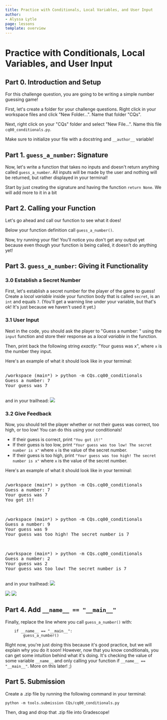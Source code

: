 ```yaml
---
title: Practice with Conditionals, Local Variables, and User Input
author:
- Alyssa Lytle
page: lessons
template: overview
---
```


# Practice with Conditionals, Local Variables, and User Input

## Part 0. Introduction and Setup

For this challenge question, you are going to be writing a simple number guessing game!

First, let's create a folder for your challenge questions. Right click in your workspace files and click "New Folder...". Name that folder "CQs".

Next, right click on your "CQs" folder and select "New File...". Name this file `cq00_conditionals.py`.

Make sure to initialize your file with a docstring and `__author__` variable!

## Part 1. `guess_a_number`: Signature

Now, let's write a function that takes no inputs and doesn't return anything called `guess_a_number`. All inputs will be made by the user and nothing will be returned, but rather displayed in your terminal! 

Start by just creating the signature and having the function `return None`. We will add more to it in a bit

## Part 2. Calling your Function

Let's go ahead and call our function to see what it does!

Below your function definition call `guess_a_number()`. 

Now, try running your file! You'll notice you don't get any output yet because even though your function is being called, it doesn't do anything yet!

## Part 3. `guess_a_number`: Giving it Functionality

###  3.0 Establish a Secret Number

First, let's establish a secret number for the player of the game to guess! 
Create a *local variable* inside your function body that is called `secret`, is an `int` and equals `7`. (You'll get a warning line under your variable, but that's ok! It's just because we haven't used it yet.)


### 3.1 User Input

Next in the code, you should ask the player to "Guess a number: " using the `input` function and store their response as a *local variable* in the function. 

Then, print back the following string *exactly*: "Your guess was x", where `x` is the number they input.

Here's an example of what it should look like in your terminal:

<pre>
<div class="terminal">
/workspace (main*) > python -m CQs.cq00_conditionals
Guess a number: 7
Your guess was 7
</div>
</pre>

and in your trailhead:
<img class="img-fluid" src="/static/cqs/cq02/guess_trailhead.png">

### 3.2 Give Feedback

Now, you should tell the player whether or not their guess was correct, too high, or too low! You can do this using your conditionals!

* If their guess is correct, print `"You got it!"`
* If their guess is too low, print `"Your guess was too low! The secret number is x"` where `x` is the value of the secret number.
* If their guess is too high, print `"Your guess was too high! The secret number is x"` where `x` is the value of the secret number.

Here's an example of what it should look like in your terminal:

<pre>
<div class="terminal">
/workspace (main*) > python -m CQs.cq00_conditionals
Guess a number: 7
Your guess was 7
You got it!
</div>
</pre>

<pre>
<div class="terminal">
/workspace (main*) > python -m CQs.cq00_conditionals
Guess a number: 9
Your guess was 9
Your guess was too high! The secret number is 7
</div>
</pre>


<pre>
<div class="terminal">
/workspace (main*) > python -m CQs.cq00_conditionals
Guess a number: 2
Your guess was 2
Your guess was too low! The secret number is 7
</div>
</pre>


and in your trailhead:
<img class="img-fluid" src="/static/cqs/cq02/correct_guess.png">

<img class="img-fluid" src="/static/cqs/cq02/high_guess.png">

<img class="img-fluid" src="/static/cqs/cq02/low_guess.png">

## Part 4. Add `__name__ == "__main__"`

Finally, replace the line where you call `guess_a_number()` with:

```
    if __name__ == "__main__":
        guess_a_number()
```

Right now, you're just doing this because it's good practice, but we will explain why you do it soon! However, now that you know conditionals, you can get some intuition behind what it's doing. It's checking the value of some variable `__name__` and only calling your function if `__name__ == "__main__"`. More on this later! ;)

## Part 5. Submission

Create a .zip file by running the following command in your terminal:

```python -m tools.submission CQs/cq00_conditionals.py```

Then, drag and drop that .zip file into Gradescope!